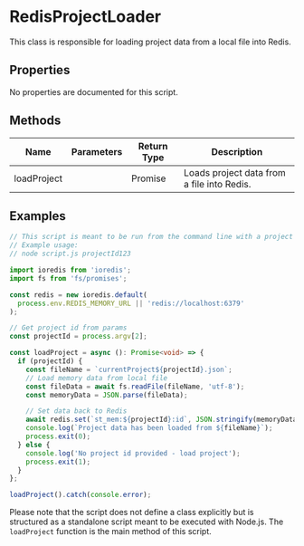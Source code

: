 # RedisProjectLoader

This class is responsible for loading project data from a local file into Redis.

## Properties

No properties are documented for this script.

## Methods

| Name         | Parameters        | Return Type | Description                                      |
|--------------|-------------------|-------------|--------------------------------------------------|
| loadProject  |                   | Promise<void> | Loads project data from a file into Redis. |

## Examples

```typescript
// This script is meant to be run from the command line with a project ID argument.
// Example usage:
// node script.js projectId123

import ioredis from 'ioredis';
import fs from 'fs/promises';

const redis = new ioredis.default(
  process.env.REDIS_MEMORY_URL || 'redis://localhost:6379'
);

// Get project id from params
const projectId = process.argv[2];

const loadProject = async (): Promise<void> => {
  if (projectId) {
    const fileName = `currentProject${projectId}.json`;
    // Load memory data from local file
    const fileData = await fs.readFile(fileName, 'utf-8');
    const memoryData = JSON.parse(fileData);

    // Set data back to Redis
    await redis.set(`st_mem:${projectId}:id`, JSON.stringify(memoryData));
    console.log(`Project data has been loaded from ${fileName}`);
    process.exit(0);
  } else {
    console.log('No project id provided - load project');
    process.exit(1);
  }
};

loadProject().catch(console.error);
```

Please note that the script does not define a class explicitly but is structured as a standalone script meant to be executed with Node.js. The `loadProject` function is the main method of this script.